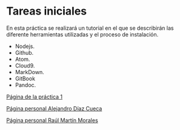 # Tareas iniciales

En esta práctica se realizará un tutorial en el que se describirán las diferente herramientas utilizadas y el proceso de instalación.

* Nodejs.
* Github.
* Atom.
* Cloud9.
* MarkDown.
* GitBook
* Pandoc.


[Página de la práctica 1](https://ull-esit-dsi-1617.github.io/tareas-iniciales-alejandro-raul/)

[Página personal Alejandro Díaz Cueca](https://alejandrdiaz.github.io/)

[Página personal Raúl Martín Morales](https://alu0100769579.github.io/RaulMartinMorales/)